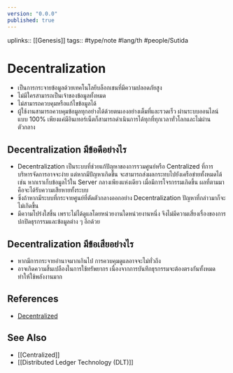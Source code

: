 ```yaml
---
version: "0.0.0"
published: true
---
```

uplinks:: [[Genesis]]
tags:: #type/note #lang/th #people/Sutida
# Decentralization
- เป็นการกระจายข้อมูลด้วยเทคโนโลยีบล็อกเชนที่มีความปลอดภัยสูง 
- ไม่มีใครสามารถเป็นเจ้าของข้อมูลทั้งหมด 
- ไม่สามารถควบคุมหรือแก้ไขข้อมูลได้ 
- ผู้ใช้งานสามารถควบคุมข้อมูลทุกอย่างได้ด้วยตนเองอย่างเต็มที่และรวดเร็ว ผ่านระบบออนไลน์แบบ 100% เพียงแค่มีอินเทอร์เน็ตก็สามารถดำเนินการได้ทุกที่ทุกเวลาทั่วโลกและไม่ผ่านตัวกลาง

## Decentralization มีข้อดีอย่างไร 
- Decentralization เป็นระบบที่ช่วยแก้ปัญหาของการรวมศูนย์หรือ Centralized ที่การบริหารจัดการอาจจะง่าย แต่หากมีปัญหาเกิดขึ้น จะสามารถส่งผลกระทบไปยังเครือข่ายทั้งหมดได้ เช่น หากเราเก็บข้อมูลไว้ใน Server กลางเพียงแห่งเดียว เมื่อมีการโจรกรรมเกิดขึ้น ผลที่ตามมาคือจะได้รับความเสียหายทั้งระบบ  
- ซึ่งถ้าหากมีระบบที่กระจายศูนย์ที่ตัดตัวกลางออกอย่าง Decentralization ปัญหาที่กล่าวมาก็จะไม่เกิดขึ้น 
- มีความโปร่งใสขึ้น เพราะไม่ได้ดูแลโดยหน่วยงานใดหน่วยงานหนึ่ง จึงไม่มีความเสี่ยงเรื่องของการปกปิดธุรกรรมและข้อมูลต่าง ๆ อีกด้วย 


## Decentralization มีข้อเสียอย่างไร 
- หากมีการกระจายอำนาจมากเกินไป การควบคุมดูแลอาจจะไม่ทั่วถึง 
- อาจเกิดความสิ้นเปลืองในการใช้ทรัพยากร เนื่องจากการบันทึกธุรกรรมจะต้องตรงกันทั้งหมด ทำให้ใช้พลังงานมาก

## References
- [Decentralized](https://zipmex.com/th/glossary/decentralized/)

## See Also
- [[Centralized]]
- [[Distributed Ledger Technology (DLT)]]
